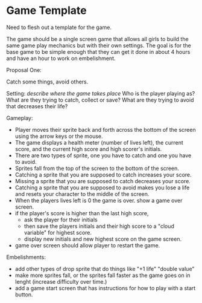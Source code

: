 # Game Template

Need to flesh out a template for the game.

The game should be a single screen game that allows all girls to build the same game play mechanics but with their own settings.  The goal is for the base game to be simple enough that they can get it done in about 4 hours and have an hour to work on embelishment.

Proposal One:

Catch some things, avoid others.

Setting: *describe where the game takes place*
Who is the player playing as?
What are they trying to catch, collect or save?
What are they trying to avoid that decreases their life?


Gameplay:  
+ Player moves their sprite back and forth across the bottom of the screen using the arrow keys or the mouse. 
+ The game displays a health meter (number of lives left), the current score, and the current high score and high scorer's initials.
+ There are two types of sprite, one you have to catch and one you have to avoid.
+ Sprites fall from the top of the screen to the bottom of the screen.
+ Catching a sprite that you are supposed to catch increases your score.
+ Missing a sprite that you are supposed to catch decreases your score.
+ Catching a sprite that you are supposed to avoid makes you lose a life and resets your character to the middle of the screen.
+ When the players lives left is 0 the game is over.  show a game over screen.
+ if the player's score is higher than the last high score, 
  + ask the player for their initials
  + then save the players initials and their high score to a "cloud variable" for highest score.
  + display new initials and new highest score on the game screen.
+ game over screen should allow player to restart the game.

Embelishments:
+ add other types of drop sprite that do things like "+1 life" "double value"
+ make more sprites fall, or the sprites fall faster as the game goes on in lenght (increase difficulty over time.)
+ add a game start screen that has instructions for how to play with a start button.
